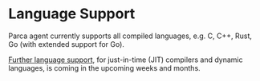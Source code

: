 # Language Support

Parca agent currently supports all compiled languages, e.g. C, C++, Rust, Go (with extended support for Go).


[Further language support](https://github.com/parca-dev/parca-agent/issues?q=is%3Aissue+is%3Aopen+label%3Afeature%2Flanguage-support), for just-in-time (JIT) compilers and dynamic languages, is coming in the upcoming weeks and months.
